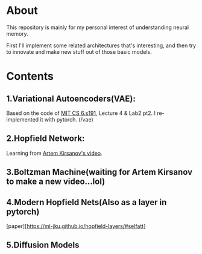 # About
This repository is mainly for my personal interest of understanding neural memory.

First I'll implement some related architectures that's interesting, and then try to innovate
and make new stuff out of those basic models.

# Contents

## 1.Variational Autoencoders(VAE): 
Based on the code of [MIT CS 6.s191](http://introtodeeplearning.com), Lecture 4 & Lab2 pt2.
I re-implemented it with pytorch. (/vae)

## 2.Hopfield Network: 

Learning from [Artem Kirsanov's video](https://www.youtube.com/watch?v=1WPJdAW-sFo).

## 3.Boltzman Machine(waiting for Artem Kirsanov to make a new video…lol)

## 4.Modern Hopfield Nets(Also as a layer in pytorch)

[paper][https://ml-jku.github.io/hopfield-layers/#selfatt]

## 5.Diffusion Models
